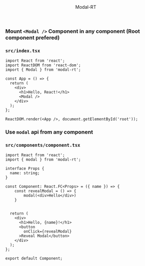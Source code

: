<div align="center">Modal-RT</div>
<br>
<br>

### Mount `<Modal />` Component in any component (Root component prefered)

### `src/index.tsx`

```
import React from 'react';
import ReactDOM from 'react-dom';
import { Modal } from 'modal-rt';

const App = () => {
  return (
    <div>
      <h1>Hello, React!</h1>
      <Modal />
    </div>
  );
};

ReactDOM.render(<App />, document.getElementById('root'));
```

### Use `modal` api from any component

### `src/components/component.tsx`

```
import React from 'react';
import { modal } from 'modal-rt';

interface Props {
  name: string;
}

const Component: React.FC<Props> = ({ name }) => {
    const revealModal = () => {
        modal(<div>Hello</div>)
    }


  return (
    <div>
      <h1>Hello, {name}!</h1>
      <button
        onClick={revealModal}
      >Reveal Modal</button>
    </div>
  );
};

export default Component;
```
